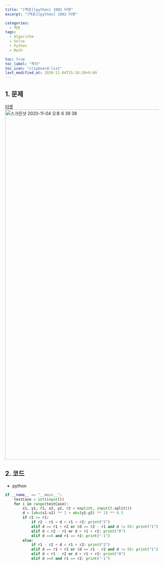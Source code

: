 ```yaml
---
title: "[백준][python] 1002 터렛"
excerpt: "[백준][python] 1002 터렛"

categories:
  - 백준
tags:
  - Algorithm
  - Solve
  - Python
  - Math

toc: true
toc_label: "목차"
toc_icon: "clipboard-list"
last_modified_at: 2020-11-04T15:18:30+9:00
---
```


## 1. 문제
[터렛](https://www.acmicpc.net/problem/1002)  
<img width="1143" alt="스크린샷 2020-11-04 오후 6 39 38" src="https://user-images.githubusercontent.com/20227720/98094797-1981d480-1ecd-11eb-9d42-ab887bfc2c5a.png">

## 2. 코드

- python

```python
if __name__ == "__main__":
    testCase = int(input())
    for i in range(testCase):
        x1, y1, r1, x2, y2, r2 = map(int, input().split())
        d = (abs(x1-x2) ** 2 + abs(y1-y2) ** 2) ** 0.5
        if r2 >= r1:
            if r2 - r1 < d < r1 + r2: print("2")
            elif d == r1 + r2 or (d == r2 - r1 and d != 0): print("1")
            elif d < r2 - r1 or d > r1 + r2: print("0")
            elif d ==0 and r1 == r2: print("-1")
        else:
            if r1 - r2 < d < r1 + r2: print("2")
            elif d == r1 + r2 or (d == r1 - r2 and d != 0): print("1")
            elif d < r1 - r2 or d > r1 + r2: print("0")
            elif d ==0 and r1 == r2: print("-1")
```

